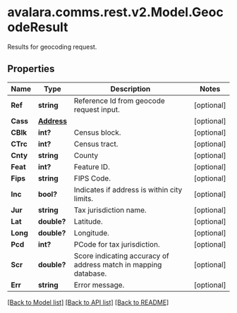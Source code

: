 # avalara.comms.rest.v2.Model.GeocodeResult
Results for geocoding request.

## Properties

Name | Type | Description | Notes
------------ | ------------- | ------------- | -------------
**Ref** | **string** | Reference Id from geocode request input. | [optional] 
**Cass** | [**Address**](Address.md) |  | [optional] 
**CBlk** | **int?** | Census block. | [optional] 
**CTrc** | **int?** | Census tract. | [optional] 
**Cnty** | **string** | County | [optional] 
**Feat** | **int?** | Feature ID. | [optional] 
**Fips** | **string** | FIPS Code. | [optional] 
**Inc** | **bool?** | Indicates if address is within city limits. | [optional] 
**Jur** | **string** | Tax jurisdiction name. | [optional] 
**Lat** | **double?** | Latitude. | [optional] 
**Long** | **double?** | Longitude. | [optional] 
**Pcd** | **int?** | PCode for tax jurisdiction. | [optional] 
**Scr** | **double?** | Score indicating accuracy of address match in mapping database. | [optional] 
**Err** | **string** | Error message. | [optional] 

[[Back to Model list]](../README.md#documentation-for-models) [[Back to API list]](../README.md#documentation-for-api-endpoints) [[Back to README]](../README.md)

